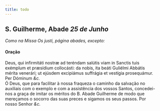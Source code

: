```yaml
---
title: todo
---
```

<h2 class="text-center">S. Guilherme, Abade <em>25 de Junho</em></h2>

<em>Como na Missa Os justi, página abades, excepto:</em>

<h4 class="text-center">Oração</h4>
<div class="container-fluid">
<div class="row">
<div class="dropcap text-justify">
Deus, qui infirmitáti nostræ ad teréndam salútis viam in Sanctis tuis exémplum et præsídium collocásti: da nobis, ita beáti Guliélmi Abbátis mérita venerári; ut ejúsdem excipiámus suffrágia et vestígia prosequámur. Per Dóminum <em>&c.</em>
</div>
<div class="dropcap text-justify">
Ó Deus, que para facilitar à nossa fraqueza o caminho da salvação no auxiliais com o exemplo e com a assistência dos vossos Santos, concedei-nos a graça de imitar os méritos do B. Abade Guilherme de modo que mereçamos o socorro das suas preces e sigamos os seus passos. Por nosso Senhor <em>&c.</em>
</div>
</div>
</div>